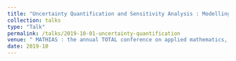```yaml
---
title: "Uncertainty Quantification and Sensitivity Analysis : Modelling with Gaussian Processes"
collection: talks
type: "Talk"
permalink: /talks/2019-10-01-uncertainty-quantification
venue: " MATHIAS : the annual TOTAL conference on applied mathematics, scientific computing, data science and Artificial Intelligence"
date: 2019-10
---
```


